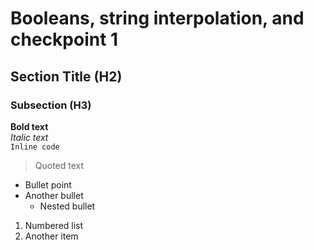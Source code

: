 # Booleans, string interpolation, and checkpoint 1
## Section Title (H2)
### Subsection (H3)

**Bold text**  
*Italic text*  
`Inline code`

> Quoted text

- Bullet point
- Another bullet
  - Nested bullet
 
1. Numbered list
2. Another item

